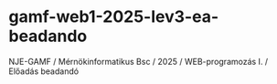 # gamf-web1-2025-lev3-ea-beadando
NJE-GAMF / Mérnökinformatikus Bsc / 2025 / WEB-programozás I. / Előadás beadandó
